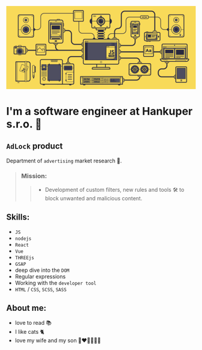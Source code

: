 <!--
    Header
-->
![Header](https://github.com/IhorFedorov7/IhorFedorov7/blob/main/assets/js.gif)
<!--
    About me
-->
# I'm a software engineer at Hankuper s.r.o. 👋

## `AdLock` product 

Department of `advertising` market research 🔎.

> ### Mission:
>> - Development of custom filters, new rules and tools 🛠 to block unwanted and malicious content.

## Skills:
- `JS`
- `nodejs`
- `React`
- `Vue`
- `THREEjs`
- `GSAP`
- deep dive into the `DOM`
- Regular expressions
- Working with the `developer tool`
- `HTML` / `CSS`, `SCSS`, `SASS`

## About me:

- love to read 📚
- I like cats 🐈
- love my wife and my son 👩‍❤️‍👨👨🏻‍🍼

